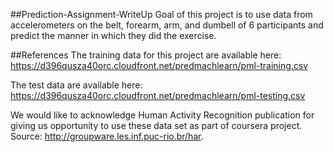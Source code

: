 ##Prediction-Assignment-WriteUp
Goal of this project is to use data from accelerometers on the belt, forearm, arm, and dumbell of 6 participants and predict the manner in which they did the exercise.

##References
The training data for this project are available here: 
https://d396qusza40orc.cloudfront.net/predmachlearn/pml-training.csv

The test data are available here: 
https://d396qusza40orc.cloudfront.net/predmachlearn/pml-testing.csv

We would like to acknowledge Human Activity Recognition publication for giving us opportunity to use these data set as part of coursera project. 
Source: http://groupware.les.inf.puc-rio.br/har.


